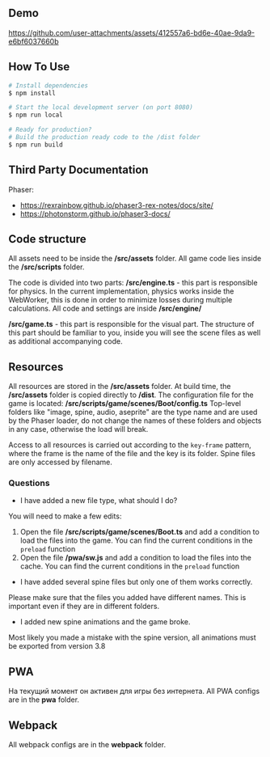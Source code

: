 ## Demo


https://github.com/user-attachments/assets/412557a6-bd6e-40ae-9da9-e6bf6037660b




## How To Use

```bash
# Install dependencies
$ npm install

# Start the local development server (on port 8080)
$ npm run local

# Ready for production?
# Build the production ready code to the /dist folder
$ npm run build
```

## Third Party Documentation

Phaser:

-   https://rexrainbow.github.io/phaser3-rex-notes/docs/site/
-   https://photonstorm.github.io/phaser3-docs/

## Code structure

All assets need to be inside the **/src/assets** folder.
All game code lies inside the **/src/scripts** folder.

The code is divided into two parts:
**/src/engine.ts** - this part is responsible for physics.
In the current implementation, physics works inside the WebWorker, this is done in order to minimize losses during multiple calculations. All code and settings are inside **/src/engine/**

**/src/game.ts** - this part is responsible for the visual part.
The structure of this part should be familiar to you, inside you will see the scene files as well as additional accompanying code.

## Resources

All resources are stored in the **/src/assets** folder. At build time, the **/src/assets** folder is copied directly to **/dist**.
The configuration file for the game is located: **/src/scripts/game/scenes/Boot/config.ts**
Top-level folders like "image, spine, audio, aseprite" are the type name and are used by the Phaser loader, do not change the names of these folders and objects in any case, otherwise the load will break.

Access to all resources is carried out according to the `key-frame` pattern, where the frame is the name of the file and the key is its folder.
Spine files are only accessed by filename.

### Questions

-   I have added a new file type, what should I do?

You will need to make a few edits:

1. Open the file **/src/scripts/game/scenes/Boot.ts** and add a condition to load the files into the game. You can find the current conditions in the `preload` function
2. Open the file **/pwa/sw.js** and add a condition to load the files into the cache. You can find the current conditions in the `preload` function

-   I have added several spine files but only one of them works correctly.

Please make sure that the files you added have different names. This is important even if they are in different folders.

-   I added new spine animations and the game broke.

Most likely you made a mistake with the spine version, all animations must be exported from version 3.8

## PWA

На текущий момент он активен для игры без интернета. All PWA configs are in the **pwa** folder.

## Webpack

All webpack configs are in the **webpack** folder.
